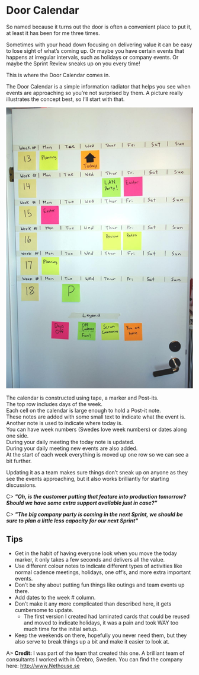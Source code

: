 # Door Calendar

So named because it turns out the door is often a convenient place to put it, at least it has been for me three times.

Sometimes with your head down focusing on delivering value it can be easy to lose sight of what’s coming up. Or maybe you have certain events that happens at irregular intervals, such as holidays or company events. Or maybe the Sprint Review sneaks up on you every time!

This is where the Door Calendar comes in. 

The Door Calendar is a simple information radiator that helps you see when events are approaching so you’re not surprised by them. A picture really illustrates the concept best, so I’ll start with that.

![Door Calendar](images/door-calendar.jpg)

The calendar is constructed using tape, a marker and Post-its.  
The top row includes days of the week.  
Each cell on the calendar is large enough to hold a Post-it note.  
These notes are added with some small text to indicate what the event is.  
Another note is used to indicate where today is.  
You can have week numbers (Swedes love week numbers) or dates along one side.  
During your daily meeting the today note is updated.  
During your daily meeting new events are also added.  
At the start of each week everything is moved up one row so we can see a bit further.  

Updating it as a team makes sure things don’t sneak up on anyone as they see the events approaching, but it also works brilliantly for starting discussions.

C> ***"Oh, is the customer putting that feature into production tomorrow?
Should we have some extra support available just in case?"***

C> ***"The big company party is coming in the next Sprint, we should be sure to plan a little less capacity for our next Sprint"***

## Tips
- Get in the habit of having everyone look when you move the today marker, it only takes a few seconds and delivers all the value.
- Use different colour notes to indicate different types of activities like normal cadence meetings, holidays, one off’s, and more extra important events.
- Don’t be shy about putting fun things like outings and team events up there.
- Add dates to the week # column. 
- Don’t make it any more complicated than described here, it gets cumbersome to update.
  * The first version I created had laminated cards that could be reused and moved to indicate holidays, it was a pain and took WAY too much time for the initial setup.
- Keep the weekends on there, hopefully you never need them, but they also serve to break things up a bit and make it easier to look at.

A> **Credit:** I was part of the team that created this one. A brilliant team of consultants I worked with in Örebro, Sweden. You can find the company here: <http://www.Nethouse.se>

